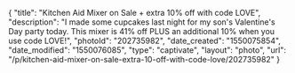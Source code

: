 {
    "title": "Kitchen Aid Mixer on Sale + extra 10% off with code LOVE",
    "description": "I made some cupcakes last night for my son's Valentine's Day party today.  This mixer is 41% off PLUS an additional 10% when you use code LOVE!",
    "photoId": "202735982",
    "date_created": "1550075854",
    "date_modified": "1550076085",
    "type": "captivate",
    "layout": "photo",
    "url": "\/p\/kitchen-aid-mixer-on-sale-extra-10-off-with-code-love\/202735982"
}